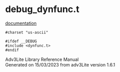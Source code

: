 ---
---
# debug_dynfunc.t

[documentation](../file/debug_dynfunc.t.html)

    #charset "us-ascii"

    #ifdef __DEBUG
    #include <dynfunc.t>
    #endif

<div class="ftr">

Adv3Lite Library Reference Manual  
Generated on 15/03/2023 from adv3Lite version 1.6.1

</div>

